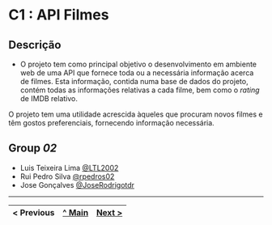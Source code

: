 # C1 : API Filmes

## Descrição
 
* O projeto tem como principal objetivo o desenvolvimento em ambiente web de uma API que fornece toda ou a necessária informação acerca de filmes. Esta informação, contida numa base de dados do projeto, contém todas as informações relativas a cada filme, bem como o _rating_ de IMDB relativo.

O projeto tem uma utilidade acrescida àqueles que procuram novos filmes e têm gostos preferenciais, fornecendo informação necessária.


## Group _02_


* Luis Teixeira Lima [@LTL2002](https://github.com/LTL2002)
* Rui Pedro Silva [@rpedros02](https://github.com/rpedros02)
* Jose Gonçalves [@JoseRodrigotdr](https://github.com/JoseRodrigotdr)


---

< Previous | [^ Main](../../../) | [Next >](c2.md)
:--- | :---: | ---: 